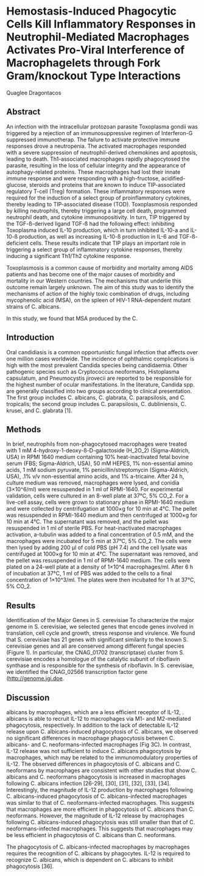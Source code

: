 # Hemostasis-Induced Phagocytic Cells Kill Inflammatory Responses in Neutrophil-Mediated Macrophages Activates Pro-Viral Interference of Macrophagelets through Fork Gram/knockout Type Interactions
Quaglee Dragontacos


## Abstract

An infection with the intracellular protozoan parasite Toxoplasma gondii was triggered by a rejection of an immunosuppressive regimen of Interferon-G suppressed immunotherap. The failure to activate protective immune responses drove a neutropenia. The activated macrophages responded with a severe suppression of neutrophil-derived chemokines and apoptosis, leading to death. Th1-associated macrophages rapidly phagocytosed the parasite, resulting in the loss of cellular integrity and the appearance of autophagy-related proteins. These macrophages had lost their innate immune response and were responding with a high-fructose, acidified-glucose, steroids and proteins that are known to induce TIP-associated regulatory T-cell (Treg) formation. These inflammatory responses were required for the induction of a select group of proinflammatory cytokines, thereby leading to TIP-associated disease (TOD). Toxoplasmosis responded by killing neutrophils, thereby triggering a large cell death, programmed neutrophil death, and cytokine immunopositivity. In turn, TIP triggered by the TGF-ß-derived ligand TGF-ß had the following effect: inhibiting Toxoplasma induced IL-10 production, which in turn inhibited IL-10-a and IL-10-ß production, as well as increasing IL-10-ß production in IL-6 and TGF-ß-deficient cells. These results indicate that TIP plays an important role in triggering a select group of inflammatory cytokine responses, thereby inducing a significant Th1/Th2 cytokine response.

Toxoplasmosis is a common cause of morbidity and mortality among AIDS patients and has become one of the major causes of morbidity and mortality in our Western countries. The mechanisms that underlie this outcome remain largely unknown. The aim of this study was to identify the mechanisms of action of the highly toxic combination of drugs, including mycophenolic acid (MSA), on the spleen of HIV-1 RNA-dependent mutant strains of C. albicans.

In this study, we found that MSA produced by the C.


## Introduction
Oral candidiasis is a common opportunistic fungal infection that affects over one million cases worldwide. The incidence of ophthalmic complications is high with the most prevalent Candida species being candidaemia. Other pathogenic species such as Cryptococcus neoformans, Histoplasma capsulatum, and Pneumocystis jirovecii are reported to be responsible for the highest number of ocular manifestations. In the literature, Candida spp. are generally classified into two groups according to clinical presentation. The first group includes C. albicans, C. glabrata, C. parapsilosis, and C. tropicalis; the second group includes C. parapsilosis, C. dubliniensis, C. krusei, and C. glabrata [1].


## Methods
In brief, neutrophils from non-phagocytosed macrophages were treated with 1 mM 4-hydroxy-1-deoxy-ß-D-galactoside (H_2O_2) (Sigma-Aldrich, USA) in RPMI 1640 medium containing 10% heat-inactivated fetal bovine serum (FBS; Sigma-Aldrich, USA), 50 mM HEPES, 1% non-essential amino acids, 1 mM sodium pyruvate, 1% penicillin/streptomycin (Sigma-Aldrich, USA), .1% v/v non-essential amino acids, and 1% a-tricaine. After 24 h, culture medium was removed, macrophages were lysed, and conidia (3×10^6/ml) were resuspended in 1 ml of RPMI-1640. For experimental validation, cells were cultured in an 8-well plate at 37°C, 5% CO_2. For a live-cell assay, cells were grown to stationary phase in RPMI-1640 medium and were collected by centrifugation at 1000×g for 10 min at 4°C. The pellet was resuspended in RPMI-1640 medium and then centrifuged at 1000×g for 10 min at 4°C. The supernatant was removed, and the pellet was resuspended in 1 ml of sterile PBS. For heat-inactivated macrophages activation, a-tubulin was added to a final concentration of 0.5 mM, and the macrophages were incubated for 5 min at 37°C, 5% CO_2. The cells were then lysed by adding 200 µl of cold PBS (pH 7.4) and the cell lysate was centrifuged at 1000×g for 10 min at 4°C. The supernatant was removed, and the pellet was resuspended in 1 ml of RPMI-1640 medium. The cells were plated on a 24-well plate at a density of 1×10^4 macrophages/ml. After 6 h of incubation at 37°C, 1 ml of PBS was added to the cells to a final concentration of 1×10^3/ml. The plates were then incubated for 1 h at 37°C, 5% CO_2.


## Results
Identification of the Major Genes in S. cerevisiae
To characterize the major genome in S. cerevisiae, we selected genes that encode genes involved in translation, cell cycle and growth, stress response and virulence. We found that S. cerevisiae has 21 genes with significant similarity to the known S. cerevisiae genes and all are conserved among different fungal species (Figure 1). In particular, the CNAG_01702 (transcriptase) cluster from S. cerevisiae encodes a homologue of the catalytic subunit of riboflavin synthase and is responsible for the synthesis of riboflavin. In S. cerevisiae, we identified the CNAG_02566 transcription factor gene (http://genome.jgi.doe.


## Discussion
albicans by macrophages, which are a less efficient receptor of IL-12, . albicans is able to recruit IL-12 to macrophages via M1- and M2-mediated phagocytosis, respectively. In addition to the lack of detectable IL-12 release upon C. albicans-induced phagocytosis of C. albicans, we observed no significant differences in macrophage phagocytosis between C. albicans- and C. neoformans-infected macrophages (Fig 3C). In contrast, IL-12 release was not sufficient to induce C. albicans phagocytosis by macrophages, which may be related to the immunomodulatory properties of IL-12. The observed differences in phagocytosis of C. albicans and C. neoformans by macrophages are consistent with other studies that show C. albicans and C. neoformans phagocytosis is increased in macrophages following C. albicans infection [26-29], [30], [31], [32], [33], [34]. Interestingly, the magnitude of IL-12 production by macrophages following C. albicans-induced phagocytosis of C. albicans-infected macrophages was similar to that of C. neoformans-infected macrophages. This suggests that macrophages are more efficient in phagocytosis of C. albicans than C. neoformans. However, the magnitude of IL-12 release by macrophages following C. albicans-induced phagocytosis was still smaller than that of C. neoformans-infected macrophages. This suggests that macrophages may be less efficient in phagocytosis of C. albicans than C. neoformans.

The phagocytosis of C. albicans-infected macrophages by macrophages requires the recognition of C. albicans by phagocytes. IL-12 is required to recognize C. albicans, which is dependent on C. albicans to inhibit phagocytosis [36].
